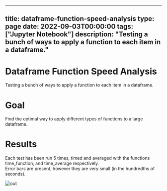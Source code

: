 
---
title: dataframe-function-speed-analysis
type: page
date: 2022-09-03T00:00:00
tags: ["Jupyter Notebook"]
description: "Testing a bunch of ways to apply a function to each item in a dataframe."
---


# Dataframe Function Speed Analysis
Testing a bunch of ways to apply a function to each item in a dataframe.

# Goal
Find the optimal way to apply different types of functions to a large dataframe.

# Results
Each test has been run 5 times, timed and averaged with the functions time_function, and time_average respectively.<br>
Error bars are present, however they are very small (in the hundredths of seconds).

![out](./out.png)
